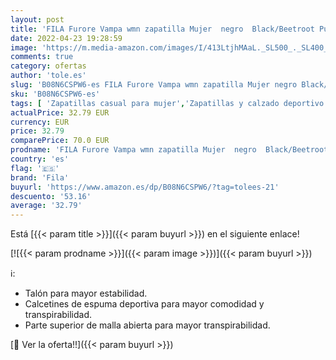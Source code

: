 ```yaml
---
layout: post
title: 'FILA Furore Vampa wmn zapatilla Mujer  negro  Black/Beetroot Purple   39 EU'
date: 2022-04-23 19:28:59
image: 'https://m.media-amazon.com/images/I/413LtjhMAaL._SL500_._SL400_.jpg'
comments: true
category: ofertas
author: 'tole.es'
slug: 'B08N6CSPW6-es FILA Furore Vampa wmn zapatilla Mujer negro Black/Beetroot...'
sku: 'B08N6CSPW6-es'
tags: [ 'Zapatillas casual para mujer','Zapatillas y calzado deportivo para mujer','Zapatos','Zapatos para mujer','Zapatos y complementos','fila','zapatilla','🇪🇸', ]
actualPrice: 32.79 EUR
currency: EUR
price: 32.79
comparePrice: 70.0 EUR
prodname: 'FILA Furore Vampa wmn zapatilla Mujer  negro  Black/Beetroot Purple   39 EU'
country: 'es'
flag: '🇪🇸'
brand: 'Fila'
buyurl: 'https://www.amazon.es/dp/B08N6CSPW6/?tag=tolees-21'
descuento: '53.16'
average: '32.79'
---
```


Está [{{< param title >}}]({{< param buyurl >}}) en el siguiente enlace!

[![{{< param prodname >}}]({{< param image >}})]({{< param buyurl >}})

ℹ️:

- Talón para mayor estabilidad.
- Calcetines de espuma deportiva para mayor comodidad y transpirabilidad.
- Parte superior de malla abierta para mayor transpirabilidad.

[🛒 Ver la oferta!!]({{< param buyurl >}})
